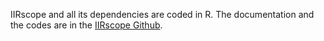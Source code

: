 IIRscope and all its dependencies are coded in R. The documentation and the codes are in the [IIRscope Github](https://github.com/AmiryousefiLab/IIRscope). 